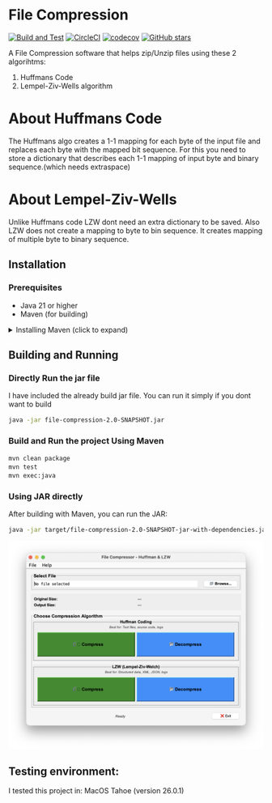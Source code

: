 # File Compression

[![Build and Test](https://github.com/ayonious/File-Compression/actions/workflows/build.yml/badge.svg)](https://github.com/ayonious/File-Compression/actions/workflows/build.yml)
[![CircleCI](https://dl.circleci.com/status-badge/img/gh/ayonious/File-Compression/tree/master.svg?style=svg)](https://dl.circleci.com/status-badge/redirect/gh/ayonious/File-Compression/tree/master)
[![codecov](https://codecov.io/gh/ayonious/File-Compression/branch/master/graph/badge.svg)](https://codecov.io/gh/ayonious/File-Compression)
[![GitHub stars](https://img.shields.io/github/stars/ayonious/File-Compression?style=social)](https://github.com/ayonious/File-Compression/stargazers)

A File Compression software that helps zip/Unzip files using these 2 algorihtms:

1. Huffmans Code
2. Lempel-Ziv-Wells algorithm

# About Huffmans Code

The Huffmans algo creates a 1-1 mapping for each byte of the input file 
and replaces each byte with the mapped bit sequence. For this you need 
to store a dictionary that describes each 1-1 mapping of input byte and
binary sequence.(which needs extraspace)

# About Lempel-Ziv-Wells

Unlike Huffmans code LZW dont need an extra dictionary to be saved. Also
LZW does not create a mapping to byte to bin sequence. It creates mapping
of multiple byte to binary sequence.

## Installation

### Prerequisites
- Java 21 or higher
- Maven (for building)

<details>
<summary> Installing Maven (click to expand)</summary>

On macOS:
```bash
brew install maven
```

Verify installation:
```bash
mvn -version
```
</details>

## Building and Running

### Directly Run the jar file
I have included the already build jar file. You can run it simply if you dont want to build
```bash
java -jar file-compression-2.0-SNAPSHOT.jar
```


### Build and Run the project Using Maven
```bash
mvn clean package
mvn test
mvn exec:java
```

### Using JAR directly
After building with Maven, you can run the JAR:
```bash
java -jar target/file-compression-2.0-SNAPSHOT-jar-with-dependencies.jar
```

![Outlook](/git_resource/readmeScreenshot.png?raw=true "File Compression GUI")

## Testing environment:

I tested this project in:
MacOS Tahoe (version 26.0.1)
